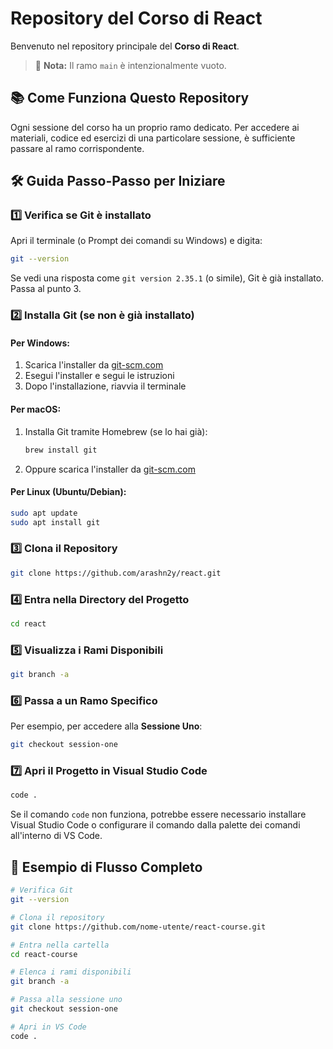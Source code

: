 # Repository del Corso di React

Benvenuto nel repository principale del **Corso di React**.

> 📂 **Nota:** Il ramo `main` è intenzionalmente vuoto.

## 📚 Come Funziona Questo Repository

Ogni sessione del corso ha un proprio ramo dedicato. Per accedere ai materiali, codice ed esercizi di una particolare sessione, è sufficiente passare al ramo corrispondente.

## 🛠️ Guida Passo-Passo per Iniziare

### 1️⃣ Verifica se Git è installato

Apri il terminale (o Prompt dei comandi su Windows) e digita:

```bash
git --version
```

Se vedi una risposta come `git version 2.35.1` (o simile), Git è già installato. Passa al punto 3.

### 2️⃣ Installa Git (se non è già installato)

#### Per Windows:

1. Scarica l'installer da [git-scm.com](https://git-scm.com/download/win)
2. Esegui l'installer e segui le istruzioni
3. Dopo l'installazione, riavvia il terminale

#### Per macOS:

1. Installa Git tramite Homebrew (se lo hai già):
   ```bash
   brew install git
   ```
2. Oppure scarica l'installer da [git-scm.com](https://git-scm.com/download/mac)

#### Per Linux (Ubuntu/Debian):

```bash
sudo apt update
sudo apt install git
```

### 3️⃣ Clona il Repository

```bash
git clone https://github.com/arashn2y/react.git
```

### 4️⃣ Entra nella Directory del Progetto

```bash
cd react
```

### 5️⃣ Visualizza i Rami Disponibili

```bash
git branch -a
```

### 6️⃣ Passa a un Ramo Specifico

Per esempio, per accedere alla **Sessione Uno**:

```bash
git checkout session-one
```

### 7️⃣ Apri il Progetto in Visual Studio Code

```bash
code .
```

Se il comando `code` non funziona, potrebbe essere necessario installare Visual Studio Code o configurare il comando dalla palette dei comandi all'interno di VS Code.

## 🔄 Esempio di Flusso Completo

```bash
# Verifica Git
git --version

# Clona il repository
git clone https://github.com/nome-utente/react-course.git

# Entra nella cartella
cd react-course

# Elenca i rami disponibili
git branch -a

# Passa alla sessione uno
git checkout session-one

# Apri in VS Code
code .
```
